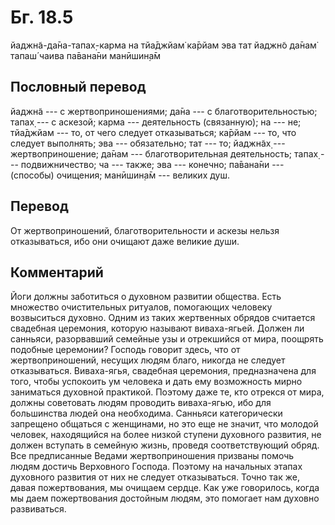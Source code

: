 # Бг. 18.5
йаджн̃а-да̄на-тапах̣-карма
на тйа̄джйам̇ ка̄рйам эва тат
йаджн̃о да̄нам̇ тапаш́ чаива
па̄вана̄ни манӣшин̣а̄м
## Пословный перевод

йаджн̃а --- с жертвоприношениями; да̄на --- с благотворительностью; тапах̣
--- с аскезой; карма --- деятельность (связанную); на --- не; тйа̄джйам
--- то, от чего следует отказываться; ка̄рйам --- то, что следует
выполнять; эва --- обязательно; тат --- то; йаджн̃ах̣ ---
жертвоприношение; да̄нам --- благотворительная деятельность; тапах̣ ---
подвижничество; ча --- также; эва --- конечно; па̄вана̄ни --- (способы)
очищения; манӣшин̣а̄м --- великих душ.

## Перевод

От жертвоприношений, благотворительности и аскезы нельзя отказываться,
ибо они очищают даже великие души.

## Комментарий

Йоги должны заботиться о духовном развитии общества. Есть множество
очистительных ритуалов, помогающих человеку возвыситься духовно. Одним
из таких жертвенных обрядов считается свадебная церемония, которую
называют виваха-ягьей. Должен ли санньяси, разорвавший семейные узы и
отрекшийся от мира, поощрять подобные церемонии? Господь говорит здесь,
что от жертвоприношений, несущих людям благо, никогда не следует
отказываться. Виваха-ягья, свадебная церемония, предназначена для того,
чтобы успокоить ум человека и дать ему возможность мирно заниматься
духовной практикой. Поэтому даже те, кто отрекся от мира, должны
советовать людям проводить виваха-ягью, ибо для большинства людей она
необходима. Санньяси категорически запрещено общаться с женщинами, но
это еще не значит, что молодой человек, находящийся на более низкой
ступени духовного развития, не должен вступать в семейную жизнь, проведя
соответствующий обряд. Все предписанные Ведами жертвоприношения призваны
помочь людям достичь Верховного Господа. Поэтому на начальных этапах
духовного развития от них не следует отказываться. Точно так же, давая
пожертвования, мы очищаем сердце. Как уже говорилось, когда мы даем
пожертвования достойным людям, это помогает нам духовно развиваться.
